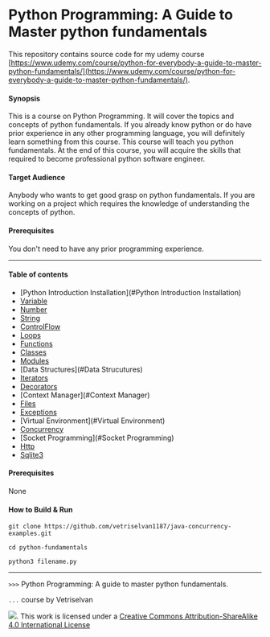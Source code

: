 # Python Programming: A Guide to Master python fundamentals

This repository contains source code for my udemy course
[https://www.udemy.com/course/python-for-everybody-a-guide-to-master-python-fundamentals/](https://www.udemy.com/course/python-for-everybody-a-guide-to-master-python-fundamentals/).

#### Synopsis
This is a course on Python Programming. It will cover the topics and concepts of python fundamentals.
If you already know python or do have prior experience in any other programming language, you will 
definitely learn something from this course. This course will teach you python fundamentals. At the end
of this course, you will acquire the skills that required to become professional python software engineer.

#### Target Audience
Anybody who wants to get good grasp on python fundamentals. If you are working on a project which requires
the knowledge of understanding the concepts of python.

#### Prerequisites
You don't need to have any prior programming experience.

---

#### Table of contents

- [Python Introduction Installation](#Python Introduction Installation)
- [Variable](#Variable)
- [Number](#Number)
- [String](#String) 
- [ControlFlow](#ControlFlow) 
- [Loops](#Loops)
- [Functions](#Functions) 
- [Classes](#Classes)
- [Modules](#Modules)
- [Data Structures](#Data Strucutures) 
- [Iterators](#Iterators) 
- [Decorators](#Decorators)
- [Context Manager](#Context Manager) 
- [Files](#Files)
- [Exceptions](#Exceptions)
- [Virtual Environment](#Virtual Environment) 
- [Concurrency](#Concurrency)
- [Socket Programming](#Socket Programming) 
- [Http](#Http)
- [Sqlite3](#Sqlite3)

#### Prerequisites
None


#### How to Build & Run

```
git clone https://github.com/vetriselvan1187/java-concurrency-examples.git

cd python-fundamentals

python3 filename.py

```

---

`>>>` Python Programming: A guide to master python fundamentals.

`...`  course by Vetriselvan

![](https://i.creativecommons.org/l/by-sa/4.0/88x31.png). This work is licensed under a [Creative Commons Attribution-ShareAlike 4.0 International License](http://creativecommons.org/licenses/by-sa/4.0/)
